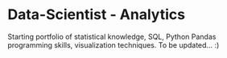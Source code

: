 # Data-Scientist - Analytics
Starting portfolio of statistical knowledge, SQL, Python Pandas programming skills, visualization techniques.
To be updated... :) 
